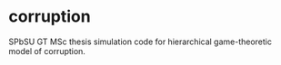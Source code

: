# corruption
SPbSU GT MSc thesis simulation code for hierarchical game-theoretic model of corruption.
